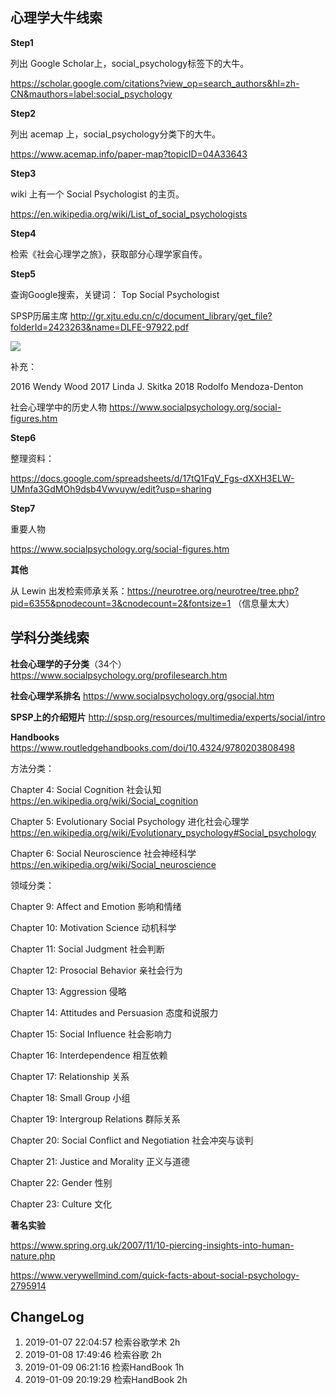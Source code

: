 
## 心理学大牛线索

**Step1**

列出 Google Scholar上，social_psychology标签下的大牛。

https://scholar.google.com/citations?view_op=search_authors&hl=zh-CN&mauthors=label:social_psychology

**Step2**

列出 acemap 上，social_psychology分类下的大牛。

https://www.acemap.info/paper-map?topicID=04A33643

**Step3**

wiki 上有一个 Social Psychologist 的主页。

https://en.wikipedia.org/wiki/List_of_social_psychologists

**Step4**

检索《社会心理学之旅》，获取部分心理学家自传。


**Step5**

查询Google搜索，关键词： Top Social Psychologist

SPSP历届主席 http://gr.xjtu.edu.cn/c/document_library/get_file?folderId=2423263&name=DLFE-97922.pdf


![](http://zhwbitcron.oss-cn-beijing.aliyuncs.com/bitcron/2019-01-07-154101.png)

补充：

2016 Wendy Wood
2017 Linda J. Skitka
2018 Rodolfo Mendoza-Denton

社会心理学中的历史人物 https://www.socialpsychology.org/social-figures.htm

**Step6**

整理资料：

https://docs.google.com/spreadsheets/d/17tQ1FqV_Fgs-dXXH3ELW-UMnfa3GdMOh9dsb4Vwvuyw/edit?usp=sharing

**Step7**

重要人物

https://www.socialpsychology.org/social-figures.htm

**其他**

从 Lewin 出发检索师承关系：https://neurotree.org/neurotree/tree.php?pid=6355&pnodecount=3&cnodecount=2&fontsize=1
（信息量太大）

## 学科分类线索

**社会心理学的子分类**（34个）https://www.socialpsychology.org/profilesearch.htm

**社会心理学系排名** https://www.socialpsychology.org/gsocial.htm

**SPSP上的介绍短片** http://spsp.org/resources/multimedia/experts/social/intro

**Handbooks** https://www.routledgehandbooks.com/doi/10.4324/9780203808498

方法分类：

Chapter  4:  Social Cognition 社会认知  https://en.wikipedia.org/wiki/Social_cognition

Chapter  5:  Evolutionary Social Psychology 进化社会心理学 https://en.wikipedia.org/wiki/Evolutionary_psychology#Social_psychology

Chapter  6:  Social Neuroscience 社会神经科学 https://en.wikipedia.org/wiki/Social_neuroscience

领域分类：

Chapter  9:  Affect and Emotion	 影响和情绪

Chapter  10:  Motivation Science	 动机科学

Chapter  11:  Social Judgment  社会判断

Chapter  12:  Prosocial Behavior 亲社会行为

Chapter  13:  Aggression	  侵略

Chapter  14:  Attitudes and Persuasion 态度和说服力

Chapter  15:  Social Influence 社会影响力

Chapter  16:  Interdependence 相互依赖

Chapter  17:  Relationship 关系

Chapter  18:  Small Group 小组

Chapter  19:  Intergroup Relations 群际关系

Chapter  20:  Social Conflict and Negotiation 社会冲突与谈判

Chapter  21:  Justice and Morality 正义与道德

Chapter  22:  Gender	 性别

Chapter  23:  Culture  文化

**著名实验**

https://www.spring.org.uk/2007/11/10-piercing-insights-into-human-nature.php

https://www.verywellmind.com/quick-facts-about-social-psychology-2795914



## ChangeLog

1. 2019-01-07 22:04:57 检索谷歌学术 2h
2. 2019-01-08 17:49:46 检索谷歌 2h
3. 2019-01-09 06:21:16 检索HandBook 1h
4. 2019-01-09 20:19:29 检索HandBook 2h
